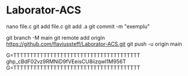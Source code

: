 # Laborator-ACS
nano file.c
git add file.c
git add .a
git commit -m "exemplu"

git branch -M main
git remote add origin https://github.com/flaviussteff/Laborator-ACS.git
git push -u origin main



G=TTTTTTTTTTTTTTTTTTTTTTTTTTTTTTTTTTTTTT
ghp_cBdF02vz9RMNiD9fVEeisCU8iizqwl1M956T
G=TTTTTTTTTTTTTTTTTTTTTTTTTTTTTTTTTTTTTT
